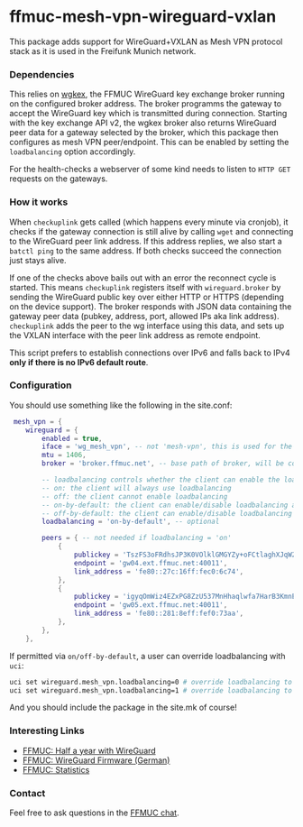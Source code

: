 # ffmuc-mesh-vpn-wireguard-vxlan

This package adds support for WireGuard+VXLAN as Mesh VPN protocol stack as it is used in the Freifunk Munich network.

### Dependencies

This relies on [wgkex](https://github.com/freifunkMUC/wgkex), the FFMUC WireGuard key exchange broker running on the configured broker address. The broker programms the gateway to accept the WireGuard key which is transmitted during connection.
Starting with the key exchange API v2, the wgkex broker also returns WireGuard peer data for a gateway selected by the broker, which this package then configures as mesh VPN peer/endpoint. This can be enabled by setting the `loadbalancing` option accordingly.

For the health-checks a webserver of some kind needs to listen to `HTTP GET` requests on the gateways.

### How it works

When `checkuplink` gets called (which happens every minute via cronjob), it checks if the gateway connection is still alive by calling `wget` and connecting to the WireGuard peer link address. If this address replies, we also start a `batctl ping` to the same address. If both checks succeed the connection just stays alive.

If one of the checks above bails out with an error the reconnect cycle is started. This means `checkuplink` registers itself with `wireguard.broker` by sending the WireGuard public key over either HTTP or HTTPS (depending on the device support).
The broker responds with JSON data containing the gateway peer data (pubkey, address, port, allowed IPs aka link address). `checkuplink` adds the peer to the wg interface using this data, and sets up the VXLAN interface with the peer link address as remote endpoint.

This script prefers to establish connections over IPv6 and falls back to IPv4 **only if there is no IPv6 default route**.

### Configuration

You should use something like the following in the site.conf:

```lua
 mesh_vpn = {
	wireguard = {
		enabled = true,
		iface = 'wg_mesh_vpn', -- not 'mesh-vpn', this is used for the VXLAN interface
		mtu = 1406,
		broker = 'broker.ffmuc.net', -- base path of broker, will be combined with API path

		-- loadbalancing controls whether the client can enable the loadbalancing/gateway assignment feature of the broker
		-- on: the client will always use loadbalancing
		-- off: the client cannot enable loadbalancing
		-- on-by-default: the client can enable/disable loadbalancing and will use loadbalancing by default
		-- off-by-default: the client can enable/disable loadbalancing and will not use loadbalancing by default
		loadbalancing = 'on-by-default', -- optional

		peers = { -- not needed if loadbalancing = 'on'
			{
				publickey = 'TszFS3oFRdhsJP3K0VOlklGMGYZy+oFCtlaghXJqW2g=',
				endpoint = 'gw04.ext.ffmuc.net:40011',
				link_address = 'fe80::27c:16ff:fec0:6c74',
			},
			{
				publickey = 'igyqOmWiz4EZxPG8ZzU537MnHhaqlwfa7HarB3KmnEg=',
				endpoint = 'gw05.ext.ffmuc.net:40011',
				link_address = 'fe80::281:8eff:fef0:73aa',
			},
		},
	},
```

If permitted via `on/off-by-default`, a user can override loadbalancing with `uci`:

```sh
uci set wireguard.mesh_vpn.loadbalancing=0 # override loadbalancing to be always off
uci set wireguard.mesh_vpn.loadbalancing=1 # override loadbalancing to be always on
```

And you should include the package in the site.mk of course!

### Interesting Links

- [FFMUC: Half a year with WireGuard](https://www.slideshare.net/AnnikaWickert/ffmuc-half-a-year-with-wireguard)
- [FFMUC: WireGuard Firmware (German)](https://ffmuc.net/freifunkmuc/2020/12/03/wireguard-firmware/)
- [FFMUC: Statistics](https://stats.ffmuc.net)

### Contact

Feel free to ask questions in the [FFMUC chat](https://chat.ffmuc.net).
